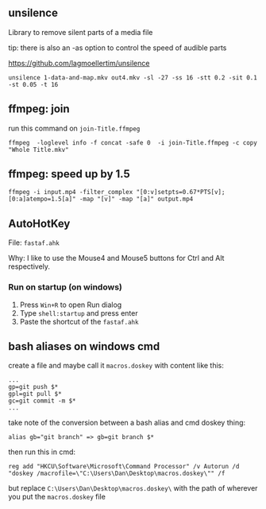 ## unsilence
Library to remove silent parts of a media file

tip: there is also an -as option to control the speed of audible parts

https://github.com/lagmoellertim/unsilence

```
unsilence 1-data-and-map.mkv out4.mkv -sl -27 -ss 16 -stt 0.2 -sit 0.1 -st 0.05 -t 16
```

## ffmpeg: join
run this command on `join-Title.ffmpeg`

```
ffmpeg  -loglevel info -f concat -safe 0  -i join-Title.ffmpeg -c copy   "Whole Title.mkv"
```

## ffmpeg: speed up by 1.5
```
ffmpeg -i input.mp4 -filter_complex "[0:v]setpts=0.67*PTS[v];[0:a]atempo=1.5[a]" -map "[v]" -map "[a]" output.mp4
```

## AutoHotKey
File: `fastaf.ahk`

Why: I like to use the Mouse4 and Mouse5 buttons for Ctrl and Alt respectively.

### Run on startup (on windows)
1. Press `Win+R` to open Run dialog
2. Type `shell:startup` and press enter
3. Paste the shortcut of the `fastaf.ahk`

## bash aliases on windows cmd

create a file and maybe call it `macros.doskey` with content like this: 

```
...
gp=git push $*
gpl=git pull $*
gc=git commit -m $*
...
```
take note of the conversion between a bash alias and cmd doskey thing:
```
alias gb="git branch" => gb=git branch $*
```

then run this in cmd:

```
reg add "HKCU\Software\Microsoft\Command Processor" /v Autorun /d "doskey /macrofile=\"C:\Users\Dan\Desktop\macros.doskey\"" /f
```

but replace `C:\Users\Dan\Desktop\macros.doskey\` with the path of wherever you put the `macros.doskey` file
